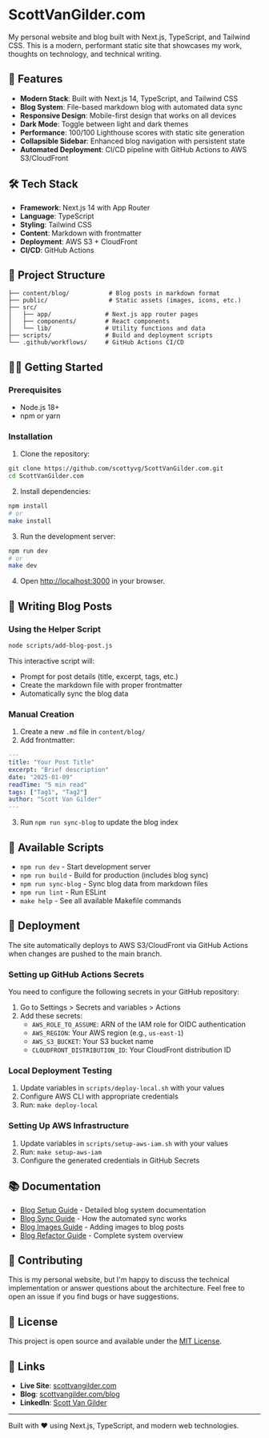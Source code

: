 # ScottVanGilder.com

My personal website and blog built with Next.js, TypeScript, and Tailwind CSS. This is a modern, performant static site that showcases my work, thoughts on technology, and technical writing.

## 🚀 Features

- **Modern Stack**: Built with Next.js 14, TypeScript, and Tailwind CSS
- **Blog System**: File-based markdown blog with automated data sync
- **Responsive Design**: Mobile-first design that works on all devices
- **Dark Mode**: Toggle between light and dark themes
- **Performance**: 100/100 Lighthouse scores with static site generation
- **Collapsible Sidebar**: Enhanced blog navigation with persistent state
- **Automated Deployment**: CI/CD pipeline with GitHub Actions to AWS S3/CloudFront

## 🛠️ Tech Stack

- **Framework**: Next.js 14 with App Router
- **Language**: TypeScript
- **Styling**: Tailwind CSS
- **Content**: Markdown with frontmatter
- **Deployment**: AWS S3 + CloudFront
- **CI/CD**: GitHub Actions

## 📁 Project Structure

```
├── content/blog/           # Blog posts in markdown format
├── public/                 # Static assets (images, icons, etc.)
├── src/
│   ├── app/               # Next.js app router pages
│   ├── components/        # React components
│   └── lib/               # Utility functions and data
├── scripts/               # Build and deployment scripts
└── .github/workflows/     # GitHub Actions CI/CD
```

## 🏃‍♂️ Getting Started

### Prerequisites

- Node.js 18+ 
- npm or yarn

### Installation

1. Clone the repository:
```bash
git clone https://github.com/scottyvg/ScottVanGilder.com.git
cd ScottVanGilder.com
```

2. Install dependencies:
```bash
npm install
# or
make install
```

3. Run the development server:
```bash
npm run dev
# or
make dev
```

4. Open [http://localhost:3000](http://localhost:3000) in your browser.

## 📝 Writing Blog Posts

### Using the Helper Script

```bash
node scripts/add-blog-post.js
```

This interactive script will:
- Prompt for post details (title, excerpt, tags, etc.)
- Create the markdown file with proper frontmatter
- Automatically sync the blog data

### Manual Creation

1. Create a new `.md` file in `content/blog/`
2. Add frontmatter:
```yaml
---
title: "Your Post Title"
excerpt: "Brief description"
date: "2025-01-09"
readTime: "5 min read"
tags: ["Tag1", "Tag2"]
author: "Scott Van Gilder"
---
```
3. Run `npm run sync-blog` to update the blog index

## 🔧 Available Scripts

- `npm run dev` - Start development server
- `npm run build` - Build for production (includes blog sync)
- `npm run sync-blog` - Sync blog data from markdown files
- `npm run lint` - Run ESLint
- `make help` - See all available Makefile commands

## 🚀 Deployment

The site automatically deploys to AWS S3/CloudFront via GitHub Actions when changes are pushed to the main branch.

### Setting up GitHub Actions Secrets

You need to configure the following secrets in your GitHub repository:

1. Go to Settings > Secrets and variables > Actions
2. Add these secrets:
   - `AWS_ROLE_TO_ASSUME`: ARN of the IAM role for OIDC authentication
   - `AWS_REGION`: Your AWS region (e.g., `us-east-1`)
   - `AWS_S3_BUCKET`: Your S3 bucket name
   - `CLOUDFRONT_DISTRIBUTION_ID`: Your CloudFront distribution ID

### Local Deployment Testing

1. Update variables in `scripts/deploy-local.sh` with your values
2. Configure AWS CLI with appropriate credentials
3. Run: `make deploy-local`

### Setting Up AWS Infrastructure

1. Update variables in `scripts/setup-aws-iam.sh` with your values
2. Run: `make setup-aws-iam`
3. Configure the generated credentials in GitHub Secrets

## 📚 Documentation

- [Blog Setup Guide](BLOG_SETUP.md) - Detailed blog system documentation
- [Blog Sync Guide](BLOG_SYNC_GUIDE.md) - How the automated sync works
- [Blog Images Guide](BLOG_IMAGES_GUIDE.md) - Adding images to blog posts
- [Blog Refactor Guide](BLOG_REFACTOR.md) - Complete system overview

## 🤝 Contributing

This is my personal website, but I'm happy to discuss the technical implementation or answer questions about the architecture. Feel free to open an issue if you find bugs or have suggestions.

## 📄 License

This project is open source and available under the [MIT License](LICENSE).

## 🔗 Links

- **Live Site**: [scottvangilder.com](https://scottvangilder.com)
- **Blog**: [scottvangilder.com/blog](https://scottvangilder.com/blog)
- **LinkedIn**: [Scott Van Gilder](https://linkedin.com/in/scottvangilder)

---

Built with ❤️ using Next.js, TypeScript, and modern web technologies.
